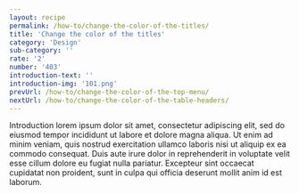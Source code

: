 ```yaml
---
layout: recipe
permalink: /how-to/change-the-color-of-the-titles/
title: 'Change the color of the titles'
category: 'Design'
sub-category: ''
rate: '2'
number: '403'
introduction-text: ''
introduction-img: '101.png'
prevUrl: /how-to/change-the-color-of-the-top-menu/
nextUrl: /how-to/change-the-color-of-the-table-headers/
---
```


Introduction lorem ipsum dolor sit amet, consectetur adipiscing elit, sed do eiusmod tempor incididunt ut labore et dolore magna aliqua. Ut enim ad minim veniam, quis nostrud exercitation ullamco laboris nisi ut aliquip ex ea commodo consequat. Duis aute irure dolor in reprehenderit in voluptate velit esse cillum dolore eu fugiat nulla pariatur. Excepteur sint occaecat cupidatat non proident, sunt in culpa qui officia deserunt mollit anim id est laborum.

